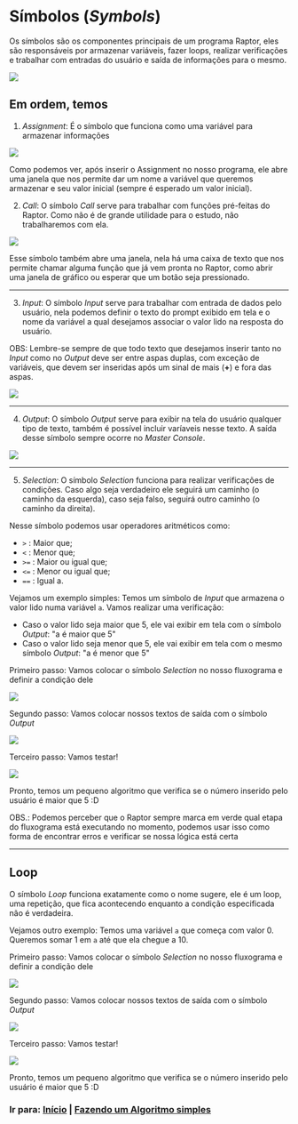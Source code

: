 # Símbolos (_Symbols_)

Os símbolos são os componentes principais de um programa Raptor, eles são responsáveis por armazenar variáveis, fazer loops, realizar verificações e trabalhar com entradas do usuário e saída de informações para o mesmo.

<p align="left">
  <img src="../assets/simbolos.png">
</p>

## Em ordem, temos

1. _Assignment_: É o símbolo que funciona como uma variável para armazenar informações

<p align="left">
  <img src="../assets/assign.gif">
</p>

Como podemos ver, após inserir o Assignment no nosso programa, ele abre uma janela que nos permite dar um nome a variável que queremos armazenar e seu valor inicial (sempre é esperado um valor inicial).

2. _Call_: O símbolo _Call_ serve para trabalhar com funções pré-feitas do Raptor. Como não é de grande utilidade para o estudo, não trabalharemos com ela.

<p align="left">
  <img src="../assets/call.gif">
</p>

Esse símbolo também abre uma janela, nela há uma caixa de texto que nos permite chamar alguma função que já vem pronta no Raptor, como abrir uma janela de gráfico ou esperar que um botão seja pressionado.

---

3. _Input_: O símbolo _Input_ serve para trabalhar com entrada de dados pelo usuário, nela podemos definir o texto do prompt exibido em tela e o nome da variável a qual desejamos associar o valor lido na resposta do usuário.

OBS: Lembre-se sempre de que todo texto que desejamos inserir tanto no _Input_ como no _Output_ deve ser entre aspas duplas, com exceção de variáveis, que devem ser inseridas após um sinal de mais (**+**) e fora das aspas.

<p align="left">
  <img src="../assets/input.gif">
</p>

---

4. _Output_: O símbolo _Output_ serve para exibir na tela do usuário qualquer tipo de texto, também é possível incluir varíaveis nesse texto. A saída desse símbolo sempre ocorre no _Master Console_.

<p align="left">
  <img src="../assets/output.gif">
</p>

---

5. _Selection_: O símbolo _Selection_ funciona para realizar verificações de condições. Caso algo seja verdadeiro ele seguirá um caminho (o caminho da esquerda), caso seja falso, seguirá outro caminho (o caminho da direita).

Nesse símbolo podemos usar operadores aritméticos como:

- `>` : Maior que;
- `<` : Menor que;
- `>=` : Maior ou igual que;
- `<=` : Menor ou igual que;
- `==` : Igual a.

Vejamos um exemplo simples: Temos um símbolo de _Input_ que armazena o valor lido numa variável `a`. Vamos realizar uma verificação:

- Caso o valor lido seja maior que 5, ele vai exibir em tela com o símbolo _Output_: "a é maior que 5"
- Caso o valor lido seja menor que 5, ele vai exibir em tela com o mesmo símbolo _Output_: "a é menor que 5"

Primeiro passo: Vamos colocar o símbolo _Selection_ no nosso fluxograma e definir a condição dele

<p align="left">
  <img src="../assets/selection1.gif">
</p>

Segundo passo: Vamos colocar nossos textos de saída com o símbolo _Output_

<p align="left">
  <img src="../assets/selection2.gif">
</p>

Terceiro passo: Vamos testar!

<p align="left">
  <img src="../assets/selection3.gif">
</p>

Pronto, temos um pequeno algoritmo que verifica se o número inserido pelo usuário é maior que 5 :D

OBS.: Podemos perceber que o Raptor sempre marca em verde qual etapa do fluxograma está executando no momento, podemos usar isso como forma de encontrar erros e verificar se nossa lógica está certa

---

## Loop

O símbolo _Loop_ funciona exatamente como o nome sugere, ele é um loop, uma repetição, que fica acontecendo enquanto a condição especificada não é verdadeira.

Vejamos outro exemplo: Temos uma variável `a` que começa com valor 0. Queremos somar 1 em `a` até que ela chegue a 10.

Primeiro passo: Vamos colocar o símbolo _Selection_ no nosso fluxograma e definir a condição dele

<p align="left">
  <img src="../assets/selection1.gif">
</p>

Segundo passo: Vamos colocar nossos textos de saída com o símbolo _Output_

<p align="left">
  <img src="../assets/selection2.gif">
</p>

Terceiro passo: Vamos testar!

<p align="left">
  <img src="../assets/selection3.gif">
</p>

Pronto, temos um pequeno algoritmo que verifica se o número inserido pelo usuário é maior que 5 :D

### Ir para: [Início](/README.md) | [Fazendo um Algoritmo simples](./6-Algoritmo.md)
